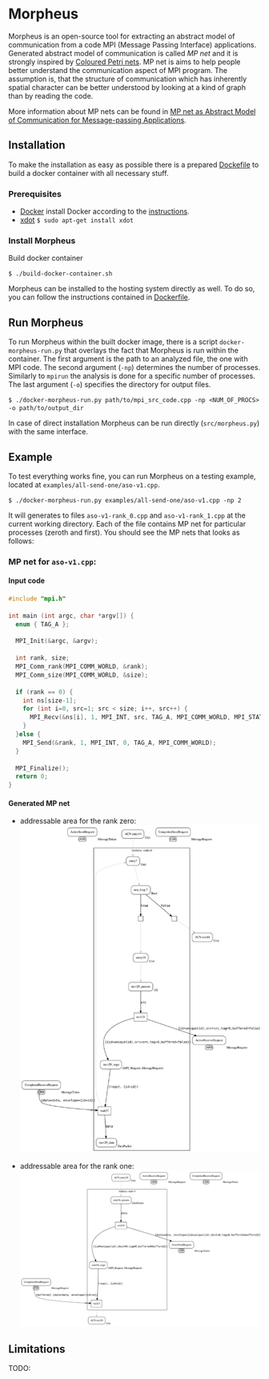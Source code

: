 # Morpheus

Morpheus is an open-source tool for extracting an abstract model of communication from a code MPI (Message Passing Interface) applications. Generated abstract model of communication is called _MP net_ and it is strongly inspired by [Coloured Petri nets](https://en.wikipedia.org/wiki/Coloured_Petri_net). MP net is aims to help people better understand the communication aspect of MPI program. The assumption is, that the structure of communication which has inherently spatial character can be better understood by looking at a kind of graph than by reading the code.

More information about MP nets can be found in [MP net as Abstract Model of Communication for Message-passing Applications](https://arxiv.org/abs/1903.08252).


## Installation

To make the installation as easy as possible there is a prepared [Dockefile](https://docs.docker.com/engine/reference/builder/) to build a docker container with all necessary stuff.

### Prerequisites

* [Docker](https://docs.docker.com/) install Docker according to the [instructions](https://docs.docker.com/install/linux/docker-ce/ubuntu/#install-using-the-repository).
* [xdot](https://github.com/jrfonseca/xdot.py) `$ sudo apt-get install xdot`


### Install Morpheus

Build docker container
```
$ ./build-docker-container.sh
```
<!-- $ sudo addgroup docker -->
<!-- $ sudo usermod -aG docker $USER -->

Morpheus can be installed to the hosting system directly as well. To do so, you can follow the instructions contained in [Dockerfile](Dockerfile).

## Run Morpheus

To run Morpheus within the built docker image, there is a script `docker-morpheus-run.py` that overlays the fact that Morpheus is run within the container. The first argument is the path to an analyzed file, the one with MPI code. The second argument (`-np`) determines the number of processes. Similarly to `mpirun` the analysis is done for a specific number of processes. The last argument (`-o`) specifies the directory for output files.

```
$ ./docker-morpheus-run.py path/to/mpi_src_code.cpp -np <NUM_OF_PROCS> -o path/to/output_dir
```

In case of direct installation Morpheus can be run directly (`src/morpheus.py`) with the same interface.

## Example
 To test everything works fine, you can run Morpheus on a testing example, located at `examples/all-send-one/aso-v1.cpp`.
 
```
$ ./docker-morpheus-run.py examples/all-send-one/aso-v1.cpp -np 2
```
 
It will generates to files `aso-v1-rank_0.cpp` and `aso-v1-rank_1.cpp` at the current working directory. Each of the file contains MP net for particular processes (zeroth and first). You should see the MP nets that looks as follows:

### MP net for `aso-v1.cpp`:

#### Input code
```c++ 
#include "mpi.h"

int main (int argc, char *argv[]) {
  enum { TAG_A };

  MPI_Init(&argc, &argv);

  int rank, size;
  MPI_Comm_rank(MPI_COMM_WORLD, &rank);
  MPI_Comm_size(MPI_COMM_WORLD, &size);

  if (rank == 0) {
    int ns[size-1];
    for (int i=0, src=1; src < size; i++, src++) {
      MPI_Recv(&ns[i], 1, MPI_INT, src, TAG_A, MPI_COMM_WORLD, MPI_STATUS_IGNORE);
    }
  }else {
    MPI_Send(&rank, 1, MPI_INT, 0, TAG_A, MPI_COMM_WORLD);
  }

  MPI_Finalize();
  return 0;
}
```

#### Generated MP net
* addressable area for the rank zero:
![all-send-one v1: rank 0](examples/all-send-one/aso-v1-rank=0.svg)

* addressable area for the rank one:
![all-send-one v1: rank 1](examples/all-send-one/aso-v1-rank=1.svg)


## Limitations
TODO:
